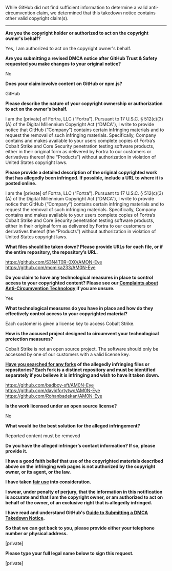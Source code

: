 While GitHub did not find sufficient information to determine a valid anti-circumvention claim, we determined that this takedown notice contains other valid copyright claim(s).

---

**Are you the copyright holder or authorized to act on the copyright owner's behalf?**

Yes, I am authorized to act on the copyright owner's behalf.

**Are you submitting a revised DMCA notice after GitHub Trust & Safety requested you make changes to your original notice?**

No

**Does your claim involve content on GitHub or npm.js?**

GitHub

**Please describe the nature of your copyright ownership or authorization to act on the owner's behalf.**

I am the [private] of Fortra, LLC (“Fortra”).
Pursuant to 17 U.S.C. § 512(c)(3)(A) of the Digital Millennium Copyright Act (“DMCA”), I write to provide notice that GitHub (“Company”) contains certain infringing materials and to request the removal of such infringing materials.
Specifically, Company contains and makes available to your users complete copies of Fortra’s Cobalt Strike and Core Security penetration testing software products, either in their original form as delivered by Fortra to our customers or derivatives thereof (the “Products”) without authorization in violation of United States copyright laws.

**Please provide a detailed description of the original copyrighted work that has allegedly been infringed. If possible, include a URL to where it is posted online.**

I am the [private] of Fortra, LLC (“Fortra”).
Pursuant to 17 U.S.C. § 512(c)(3)(A) of the Digital Millennium Copyright Act (“DMCA”), I write to provide notice that GitHub (“Company”) contains certain infringing materials and to request the removal of such infringing materials.
Specifically, Company contains and makes available to your users complete copies of Fortra’s Cobalt Strike and Core Security penetration testing software products, either in their original form as delivered by Fortra to our customers or derivatives thereof (the “Products”) without authorization in violation of United States copyright laws.

**What files should be taken down? Please provide URLs for each file, or if the entire repository, the repository’s URL.**

https://github.com/S3N4T0R-0X0/AMON-Eye  
https://github.com/momika233/AM0N-Eye  

**Do you claim to have any technological measures in place to control access to your copyrighted content? Please see our <a href="https://docs.github.com/articles/guide-to-submitting-a-dmca-takedown-notice#complaints-about-anti-circumvention-technology">Complaints about Anti-Circumvention Technology</a> if you are unsure.**

Yes

**What technological measures do you have in place and how do they effectively control access to your copyrighted material?**

Each customer is given a license key to access Cobalt Strike.

**How is the accused project designed to circumvent your technological protection measures?**

Cobalt Strike is not an open source project. The software should only be accessed by one of our customers with a valid license key.

**<a href="https://docs.github.com/articles/dmca-takedown-policy#b-what-about-forks-or-whats-a-fork">Have you searched for any forks</a> of the allegedly infringing files or repositories? Each fork is a distinct repository and must be identified separately if you believe it is infringing and wish to have it taken down.**

https://github.com/badboy-sft/AM0N-Eye  
https://github.com/davidfortytwo/AM0N-Eye  
https://github.com/Rohanbadekan/AM0N-Eye   

**Is the work licensed under an open source license?**

No

**What would be the best solution for the alleged infringement?**

Reported content must be removed

**Do you have the alleged infringer’s contact information? If so, please provide it.**

**I have a good faith belief that use of the copyrighted materials described above on the infringing web pages is not authorized by the copyright owner, or its agent, or the law.**

**I have taken <a href="https://www.lumendatabase.org/topics/22">fair use</a> into consideration.**

**I swear, under penalty of perjury, that the information in this notification is accurate and that I am the copyright owner, or am authorized to act on behalf of the owner, of an exclusive right that is allegedly infringed.**

**I have read and understand GitHub's <a href="https://docs.github.com/articles/guide-to-submitting-a-dmca-takedown-notice/">Guide to Submitting a DMCA Takedown Notice</a>.**

**So that we can get back to you, please provide either your telephone number or physical address.**

[private]

**Please type your full legal name below to sign this request.**

[private]
